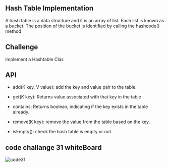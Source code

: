 
## Hash Table Implementation
A hash table is a data structure and it is an array of list. Each list is known as a bucket. The position of the bucket is identified by calling the hashcode() method

## Challenge
Implement a Hashtable Clas

## API
 - add(K key, V value): add the key and value pair to the table.

 - get(K key): Returns value associated with that key in the table

 - contains: Returns boolean, indicating if the key exists in the table already.

 - remove(K key): remove the value from the table based on the key.

 - isEmpty(): check the hash table is empty or not.


## code challange 31 whiteBoard


![code31]()

